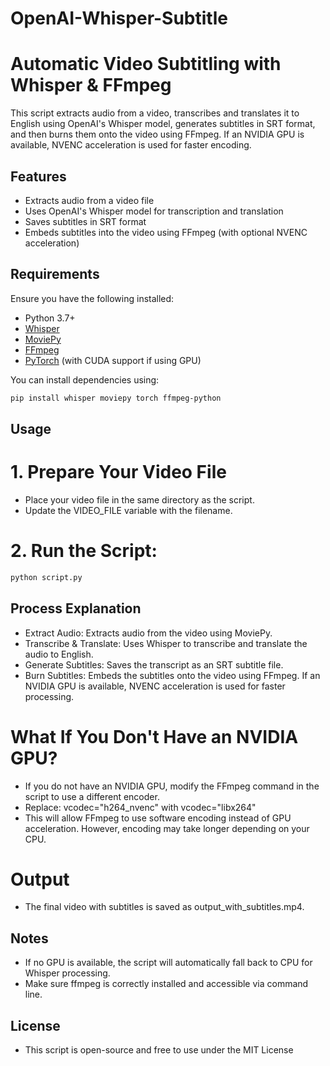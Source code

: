 ﻿# OpenAI-Whisper-Subtitle

# Automatic Video Subtitling with Whisper & FFmpeg

This script extracts audio from a video, transcribes and translates it to English using OpenAI's Whisper model, generates subtitles in SRT format, and then burns them onto the video using FFmpeg. If an NVIDIA GPU is available, NVENC acceleration is used for faster encoding.

## Features

- Extracts audio from a video file
- Uses OpenAI's Whisper model for transcription and translation
- Saves subtitles in SRT format
- Embeds subtitles into the video using FFmpeg (with optional NVENC acceleration)

## Requirements

Ensure you have the following installed:

- Python 3.7+
- [Whisper](https://github.com/openai/whisper)
- [MoviePy](https://zulko.github.io/moviepy/)
- [FFmpeg](https://ffmpeg.org/)
- [PyTorch](https://pytorch.org/) (with CUDA support if using GPU)

You can install dependencies using:

```bash
pip install whisper moviepy torch ffmpeg-python
```

## Usage

# 1. Prepare Your Video File

- Place your video file in the same directory as the script.
- Update the VIDEO_FILE variable with the filename.

# 2. Run the Script:

```bash
python script.py

```

## Process Explanation

- Extract Audio: Extracts audio from the video using MoviePy.
- Transcribe & Translate: Uses Whisper to transcribe and translate the audio to English.
- Generate Subtitles: Saves the transcript as an SRT subtitle file.
- Burn Subtitles: Embeds the subtitles onto the video using FFmpeg. If an NVIDIA GPU is available, NVENC acceleration is used for faster processing.

# What If You Don't Have an NVIDIA GPU?

- If you do not have an NVIDIA GPU, modify the FFmpeg command in the script to use a different encoder.
- Replace: vcodec="h264_nvenc" with vcodec="libx264"
- This will allow FFmpeg to use software encoding instead of GPU acceleration. However, encoding may take longer depending on your CPU.

# Output

- The final video with subtitles is saved as output_with_subtitles.mp4.

## Notes

- If no GPU is available, the script will automatically fall back to CPU for Whisper processing.
- Make sure ffmpeg is correctly installed and accessible via command line.

## License

- This script is open-source and free to use under the MIT License
